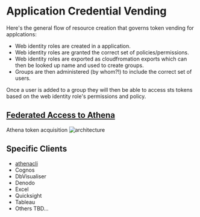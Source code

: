 # Application Credential Vending

Here's the general flow of resource creation that governs token vending for
applcations:

* Web identity roles are created in a application.
* Web identity roles are granted the correct set of policies/permissions.
* Web identity roles are exported as cloudfromation exports which can then be looked up name and used to create groups.
* Groups are then administered (by whom?!) to include the correct set of users.

Once a user is added to a group they will then be able to access sts tokens
based on the web identity role's permissions and policy.

## [Federated Access to Athena](https://docs.aws.amazon.com/athena/latest/ug/access-federation-saml.html)

Athena token acquisition ![architecture ](https://docs.aws.amazon.com/athena/latest/ug/images/athena-saml-based-federation.png)

## Specific Clients

* [athenacli](https://github.com/ucopacme/amazon-cognito-cdk-example-for-getting-aws-credentials/blob/dev/docs/athenacli.md)
* Cognos
* DbVisualiser
* Denodo
* Excel
* Quicksight
* Tableau
* Others TBD...
